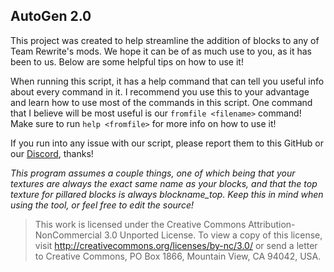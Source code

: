 ## AutoGen 2.0
This project was created to help streamline the addition of blocks to any of Team Rewrite's mods. We hope it can be of as much use to you, as it has been to us. Below are some helpful tips on how to use it!

When running this script, it has a help command that can tell you useful info about every command in it. I recommend you use this to your advantage and learn how to use most of the commands in this script. One command that I believe will be most useful is our `fromfile <filename>` command! Make sure to run `help <fromfile>` for more info on how to use it!

If you run into any issue with our script, please report them to this GitHub or our [Discord](https://discord.gg/JcqHNJhAJF), thanks!

*This program assumes a couple things, one of which being that your textures are always the exact same name as your blocks, and that the top texture for pillared blocks is always blockname_top. Keep this in mind when using the tool, or feel free to edit the source!*

>This work is licensed under the Creative Commons Attribution-NonCommercial 3.0 Unported License. 
To view a copy of this license, visit http://creativecommons.org/licenses/by-nc/3.0/ or send a
letter to Creative Commons, PO Box 1866, Mountain View, CA 94042, USA.